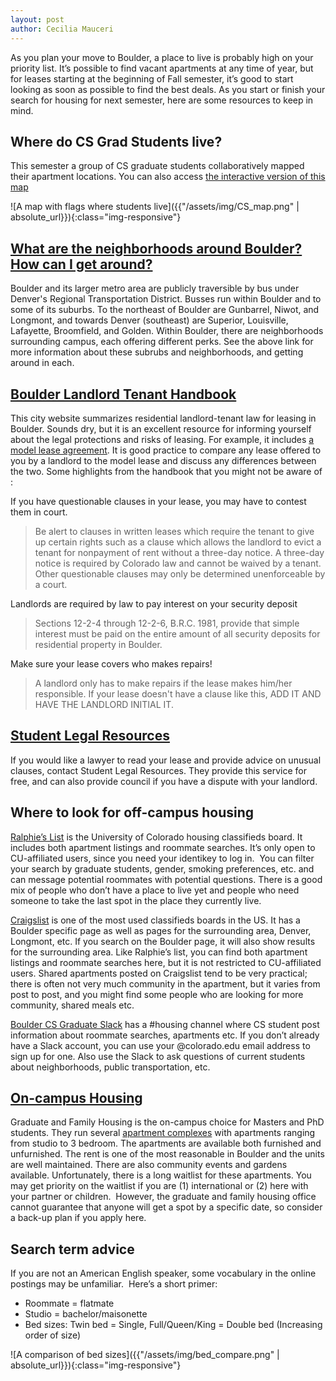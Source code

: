 ```yaml
---
layout: post
author: Cecilia Mauceri
---
```


As you plan your move to Boulder, a place to live is probably high on your priority list. It’s possible to find vacant apartments at any time of year, but for leases starting at the beginning of Fall semester, it’s good to start looking as soon as possible to find the best deals. As you start or finish your search for housing for next semester, here are some resources to keep in mind. 

## Where do CS Grad Students live?

This semester a group of CS graduate students collaboratively mapped their apartment locations. You can also access [the interactive version of this map](https://drive.google.com/open?id=1tXBLmmoMuv4MN0bh177oKNSoDC8LcgeN&usp=sharing)

![A map with flags where students live]({{"/assets/img/CS_map.png" | absolute_url}}){:class="img-responsive"}

## [What are the neighborhoods around Boulder?  How can I get around?](../../../assets/pdf/Life-in-Boulder.pdf)
Boulder and its larger metro area are publicly traversible by bus under Denver's Regional Transportation District.  Busses run within Boulder and to some of its suburbs.  To the northeast of Boulder are Gunbarrel, Niwot, and Longmont, and towards Denver (southeast) are Superior, Louisville, Lafayette, Broomfield, and Golden.  Within Boulder, there are neighborhoods surrounding campus, each offering different perks.  See the above link for more information about these subrubs and neighborhoods, and getting around in each.  

## [Boulder Landlord Tenant Handbook](https://bouldercolorado.gov/family-services/landlord-tenant-handbook)

This city website summarizes residential landlord-tenant law for leasing in Boulder. Sounds dry, but it is an excellent resource for informing yourself about the legal protections and risks of leasing. For example, it includes [a model lease agreement](https://www-static.bouldercolorado.gov/docs/bouldermodellease-1-201710111622.pdf?_ga=2.187949483.2049896422.1528123777-1858078977.1527538889). It is good practice to compare any lease offered to you by a landlord to the model lease and discuss any differences between the two. Some highlights from the handbook that you might not be aware of :

If you have questionable clauses in your lease, you may have to contest them in court.

> Be alert to clauses in written leases which require the tenant to give up certain rights such as a clause which allows the landlord to evict a tenant for nonpayment of rent without a three-day notice. A three-day notice is required by Colorado law and cannot be waived by a tenant. Other questionable clauses may only be determined unenforceable by a court.

Landlords are required by law to pay interest on your security deposit

> Sections 12-2-4 through 12-2-6, B.R.C. 1981, provide that simple interest must be paid on the entire amount of all security deposits for residential property in Boulder.
 
Make sure your lease covers who makes repairs!

> A landlord only has to make repairs if the lease makes him/her responsible. If your lease doesn't have a clause like this, ADD IT AND HAVE THE LANDLORD INITIAL IT. 
  
## [Student Legal Resources](https://www.colorado.edu/offcampus/legal-advice)

If you would like a lawyer to read your lease and provide advice on unusual clauses, contact Student Legal Resources. They provide this service for free, and can also provide council if you have a dispute with your landlord.

## Where to look for off-campus housing

[Ralphie’s List](https://ralphieslist.colorado.edu/) is the University of Colorado housing classifieds board. It includes both apartment listings and roommate searches. It’s only open to CU-affiliated users, since you need your identikey to log in.  You can filter your search by graduate students, gender, smoking preferences, etc. and can message potential roommates with potential questions.  There is a good mix of people who don’t have a place to live yet and people who need someone to take the last spot in the place they currently live.

[Craigslist](https://boulder.craigslist.org/) is one of the most used classifieds boards in the US. It has a Boulder specific page as well as pages for the surrounding area, Denver, Longmont, etc. If you search on the Boulder page, it will also show results for the surrounding area. Like Ralphie’s list, you can find both apartment listings and roommate searches here, but it is not restricted to CU-affiliated users. Shared apartments posted on Craigslist tend to be very practical; there is often not very much community in the apartment, but it varies from post to post, and you might find some people who are looking for more community, shared meals etc. 

[Boulder CS Graduate Slack](http://boulder-cs-grads.slack.com/) has a #housing channel where CS student post information about roommate searches, apartments etc. If you don’t already have a Slack account, you can use your @colorado.edu email address to sign up for one. Also use the Slack to ask questions of current students about neighborhoods, public transportation, etc.

## [On-campus Housing](https://living.colorado.edu/graduate-family-housing-application-process)

Graduate and Family Housing is the on-campus choice for Masters and PhD students. They run several [apartment complexes](https://living.colorado.edu/housing/living-options#block-views-3d3003ba31509971900193bd24888bad) with apartments ranging from studio to 3 bedroom. The apartments are available both furnished and unfurnished. The rent is one of the most reasonable in Boulder and the units are well maintained. There are also community events and gardens available. Unfortunately, there is a long waitlist for these apartments. You may get priority on the waitlist if you are (1) international or (2) here with your partner or children.  However, the graduate and family housing office cannot guarantee that anyone will get a spot by a specific date, so consider a back-up plan if you apply here. 

## Search term advice

If you are not an American English speaker, some vocabulary in the online postings may be unfamiliar.  Here’s a short primer:

- Roommate = flatmate 
- Studio = bachelor/maisonette 
- Bed sizes: Twin bed = Single, Full/Queen/King = Double bed (Increasing order of size)

![A comparison of bed sizes]({{"/assets/img/bed_compare.png" | absolute_url}}){:class="img-responsive"}